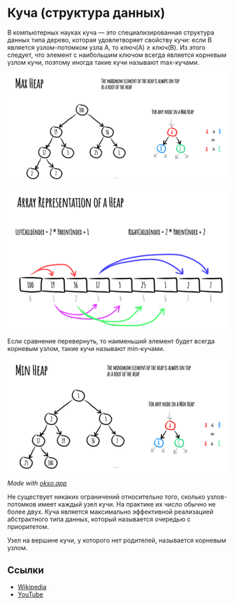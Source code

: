 # Куча (структура данных)

В компьютерных науках куча — это специализированная структура данных типа дерево, которая удовлетворяет свойству кучи:
если B является узлом-потомком узла A, то ключ(A) ≥ ключ(B). Из этого следует, что элемент с наибольшим ключом всегда
является корневым узлом кучи, поэтому иногда такие кучи называют max-кучами.

![MaxHeap](./images/max-heap.jpeg)

![Array Representation](./images/array-representation.jpeg)

Если сравнение перевернуть, то наименьший элемент будет всегда корневым узлом, такие кучи называют min-кучами.

![MinHeap](./images/min-heap.jpeg)

_Made with [okso.app](https://okso.app)_

Не существует никаких ограничений относительно того, сколько узлов-потомков имеет каждый узел кучи. На практике их
число обычно не более двух. Куча является максимально эффективной реализацией абстрактного типа данных, который
называется очередью с приоритетом.

Узел на вершине кучи, у которого нет родителей, называется корневым узлом.

## Ссылки

- [Wikipedia](<https://ru.wikipedia.org/wiki/Куча_(структура_данных)>)
- [YouTube](https://www.youtube.com/watch?v=noQ4SUoqrQA)
